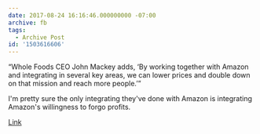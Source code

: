```yaml
---
date: 2017-08-24 16:16:46.000000000 -07:00
archive: fb
tags: 
  - Archive Post
id: '1503616606'
---
```


“Whole Foods CEO John Mackey adds, ‘By working together with Amazon and integrating in several key areas, we can lower prices and double down on that mission and reach more people.’”

I'm pretty sure the only integrating they've done with Amazon is integrating Amazon's willingness to forgo profits.

[Link](https://www.theverge.com/2017/8/24/16198736/amazon-completes-whole-foods-acquisition-lower-prices-avocados)
